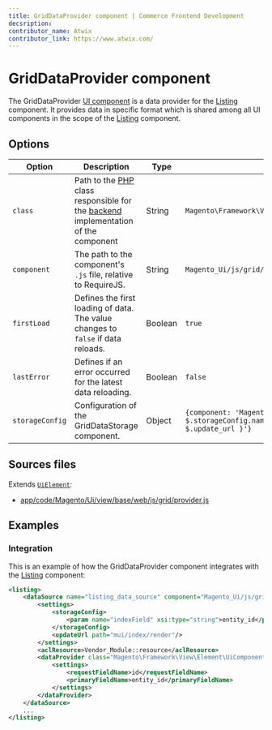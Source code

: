 ```yaml
---
title: GridDataProvider component | Commerce Frontend Development
decsription:
contributor_name: Atwix
contributor_link: https://www.atwix.com/
---
```


# GridDataProvider component

The GridDataProvider [UI component](https://glossary.magento.com/ui-component) is a data provider for the [Listing](listing-grid.html) component. It provides data in specific format which is shared among all UI components in the scope of the [Listing](listing-grid.html) component.

## Options

| Option | Description | Type | Default Value |
| --- | --- | --- | --- |
| `class` | Path to the [PHP](https://glossary.magento.com/php) class responsible for the [backend](https://glossary.magento.com/backend) implementation of the component | String | `Magento\Framework\View\Element\UiComponent\DataProvider\DataProvider` |
| `component` | The path to the component's `.js` file, relative to RequireJS. | String | `Magento_Ui/js/grid/provider` |
| `firstLoad` | Defines the first loading of data. The value changes to `false` if data reloads. | Boolean | `true` |
| `lastError` | Defines if an error occurred for the latest data reloading. | Boolean | `false` |
| `storageConfig` | Configuration of the GridDataStorage component. | Object | `{component: 'Magento_Ui/js/grid/data-storage',provider: '${ $.storageConfig.name }',name: '${ $.name }_storage',updateUrl: '${ $.update_url }'}` |

## Sources files

Extends [`UiElement`](concepts/element.md):

-  [app/code/Magento/Ui/view/base/web/js/grid/provider.js](https://github.com/magento/magento2/blob/2.4/app/code/Magento/Ui/view/base/web/js/grid/provider.js)

## Examples

### Integration

This is an example of how the GridDataProvider component integrates with the [Listing](listing-grid.html) component:

```xml
<listing>
    <dataSource name="listing_data_source" component="Magento_Ui/js/grid/provider">
        <settings>
            <storageConfig>
                <param name="indexField" xsi:type="string">entity_id</param>
            </storageConfig>
            <updateUrl path="mui/index/render"/>
        </settings>
        <aclResource>Vendor_Module::resource</aclResource>
        <dataProvider class="Magento\Framework\View\Element\UiComponent\DataProvider\DataProvider" name="listing_data_source">
            <settings>
                <requestFieldName>id</requestFieldName>
                <primaryFieldName>entity_id</primaryFieldName>
            </settings>
        </dataProvider>
    </dataSource>
    ...
</listing>
```
